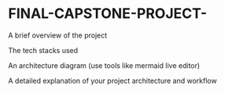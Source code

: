 # FINAL-CAPSTONE-PROJECT-

A brief overview of the project








The tech stacks used







An architecture diagram (use tools like mermaid live editor)











A detailed explanation of your project architecture and workflow




